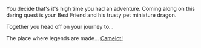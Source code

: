 You decide that's it's high time you had an adventure. Coming along on this daring 
quest is your Best Friend and his trusty pet miniature dragon. 

Together you head off on your journey to...

The place where legends are made... [Camelot!](../camelot/camelot.md)